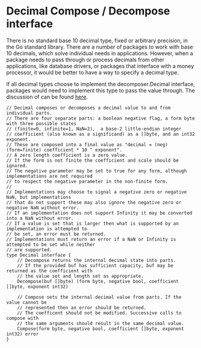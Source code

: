 # Decimal Compose / Decompose interface

There is no standard base 10 decimal type, fixed or arbitrary precision,
in the Go standard library. There are a number of packages to work with
base 10 decimals, which solve individual needs in applications. However,
when a package needs to pass through or process decimals from other applications,
like database drivers, or packages that interface with a money processor,
it would be better to have a way to specify a decimal type.

If all decimal types choose to implement the decomposer.Decimal interface,
packages would need to implement this type to pass the value through. The
discussion of can be found [here](https://golang.org/issue/30870).

```
// Decimal composes or decomposes a decimal value to and from individual parts.
// There are four separate parts: a boolean negative flag, a form byte with three possible states
// (finite=0, infinite=1, NaN=2),  a base-2 little-endian integer
// coefficient (also known as a significand) as a []byte, and an int32 exponent.
// These are composed into a final value as "decimal = (neg) (form=finite) coefficient * 10 ^ exponent".
// A zero length coefficient is a zero value.
// If the form is not finite the coefficient and scale should be ignored.
// The negative parameter may be set to true for any form, although implementations are not required
// to respect the negative parameter in the non-finite form.
//
// Implementations may choose to signal a negative zero or negative NaN, but implementations
// that do not support these may also ignore the negative zero or negative NaN without error.
// If an implementation does not support Infinity it may be converted into a NaN without error.
// If a value is set that is larger then what is supported by an implementation is attempted to
// be set, an error must be returned.
// Implementations must return an error if a NaN or Infinity is attempted to be set while neither
// are supported.
type Decimal interface {
	// Decompose returns the internal decimal state into parts.
	// If the provided buf has sufficient capacity, buf may be returned as the coefficient with
	// the value set and length set as appropriate.
	Decompose(buf []byte) (form byte, negative bool, coefficient []byte, exponent int32)

	// Compose sets the internal decimal value from parts. If the value cannot be
	// represented then an error should be returned.
	// The coefficent should not be modified. Successive calls to compose with
	// the same arguments should result in the same decimal value.
	Compose(form byte, negative bool, coefficient []byte, exponent int32) error
}
```
